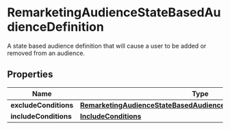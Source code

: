 

# RemarketingAudienceStateBasedAudienceDefinition

A state based audience definition that will cause a user to be added or removed from an audience.

## Properties

| Name | Type | Description | Notes |
|------------ | ------------- | ------------- | -------------|
|**excludeConditions** | [**RemarketingAudienceStateBasedAudienceDefinitionExcludeConditions**](RemarketingAudienceStateBasedAudienceDefinitionExcludeConditions.md) |  |  [optional] |
|**includeConditions** | [**IncludeConditions**](IncludeConditions.md) |  |  [optional] |



